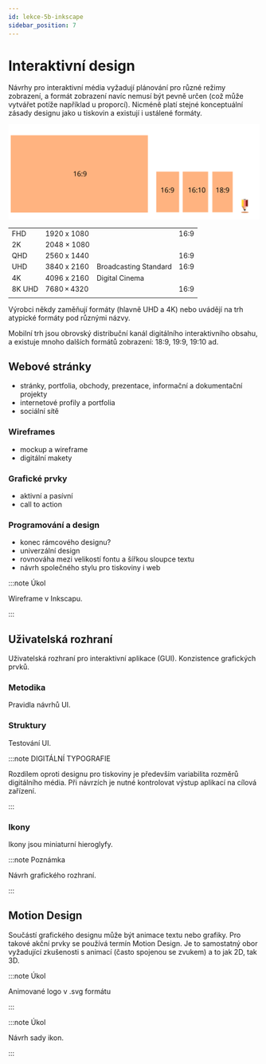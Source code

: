 ```yaml
---
id: lekce-5b-inkscape
sidebar_position: 7
---
```


# Interaktivní design
Návrhy pro interaktivní média vyžadují plánování pro různé režimy zobrazení, a formát zobrazení navíc nemusí být pevně určen (což může vytvářet potíže například u proporcí). Nicméně platí stejné konceptuální zásady designu jako u tiskovin a existují i ustálené formáty.

![image](./images/inkscape-websizes.svg)

|        |             |                       |      |
|--------|-------------|-----------------------|------|
| FHD    | 1920 x 1080 |                       | 16:9 |
| 2K     | 2048 × 1080 |                       |      |
| QHD    | 2560 x 1440 |                       | 16:9 |
| UHD    | 3840 x 2160 | Broadcasting Standard | 16:9 |
| 4K     | 4096 x 2160 | Digital Cinema        |      |
| 8K UHD | 7680 × 4320 |                       | 16:9 |
|        |             |                       |      |

Výrobci někdy zaměňují formáty (hlavně UHD a 4K) nebo uvádějí na trh atypické formáty pod různými názvy.

Mobilní trh jsou obrovský distribuční kanál digitálního interaktivního obsahu, a existuje mnoho dalších formátů zobrazení: 18:9, 19:9, 19:10 ad.

## Webové stránky
- stránky, portfolia, obchody, prezentace, informační a dokumentační projekty
- internetové profily a portfolia
- sociální sítě

### Wireframes
- mockup a wireframe
- digitální makety

### Grafické prvky
- aktivní a pasívní
- call to action
### Programování a design
- konec rámcového designu?
- univerzální design
- rovnováha mezi velikostí fontu a šířkou sloupce textu
- návrh společného stylu pro tiskoviny i web

:::note Úkol

 Wireframe v Inkscapu.

:::

## Uživatelská rozhraní
Uživatelská rozhraní pro interaktivní aplikace  (GUI). Konzistence grafických prvků.
### Metodika
Pravidla návrhů UI.
### Struktury
Testování UI.

:::note DIGITÁLNÍ TYPOGRAFIE

Rozdílem oproti designu pro tiskoviny je především variabilita rozměrů digitálního média. Při návrzích je nutné kontrolovat výstup aplikací na cílová zařízení.

:::
### Ikony
Ikony jsou miniaturní hieroglyfy.


:::note Poznámka

 Návrh grafického rozhraní.

:::

## Motion Design

Součástí grafického designu může být animace textu nebo grafiky. Pro takové akční prvky se používá termín Motion Design. Je to samostatný obor vyžadující zkušenosti s animací (často spojenou se zvukem) a to jak 2D, tak 3D.


:::note Úkol

 Animované logo v .svg formátu

:::

:::note Úkol

 Návrh sady ikon.


:::
